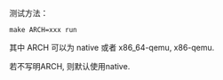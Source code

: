 测试方法：

```
make ARCH=xxx run
```

其中 ARCH 可以为 native 或者 x86_64-qemu, x86-qemu.

若不写明ARCH, 则默认使用native.

